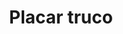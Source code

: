 ---
title: Placar truco
type: Android App
desc: ♠️ ♦️ ♥️ ♣️ Application to score points of a TRUCO match.. Application created in React-Native.
tech: HTML, CSS, JavaScript, Expo, React Native, React Navigation and Redux.
extra: false
extraInfo: ""
codeLink: https://github.com/luizfverissimo/placar-truco
link: https://play.google.com/store/apps/details?id=com.luizfverissimo.placartruco
coverImg: /img/truco/1.png
images:
  - /img/truco/1.png  
  - /img/truco/2.png  
---